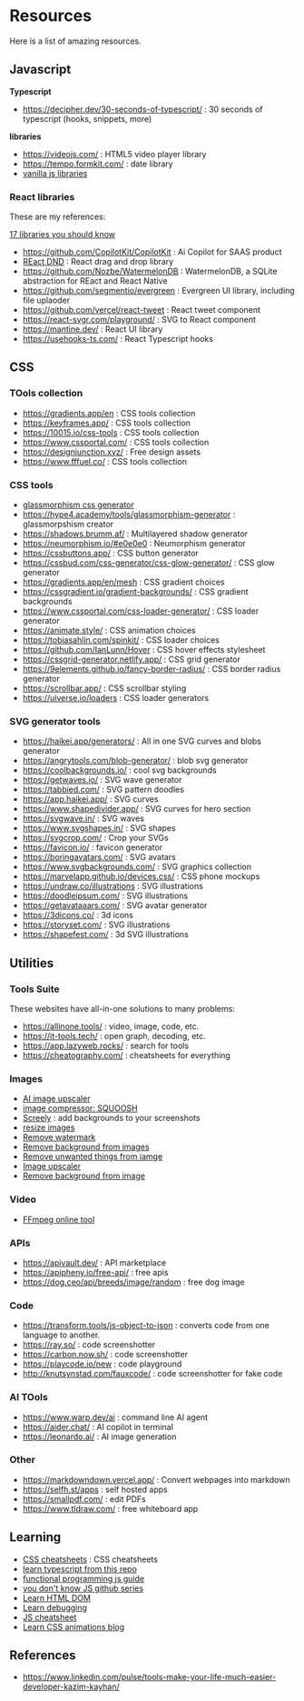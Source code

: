 # Resources

Here is a list of amazing resources.

## Javascript

**Typescript**

- https://decipher.dev/30-seconds-of-typescript/ : 30 seconds of typescript (hooks, snippets, more)

**libraries**

- https://videojs.com/ : HTML5 video player library
- https://tempo.formkit.com/ : date library
- [vanilla js libraries](https://vanillalist.top/)

### React libraries

These are my references:

[17 libraries you should know](https://dev.to/copilotkit/libraries-you-should-know-if-you-build-with-react-1807?ref=dailydev)

- https://github.com/CopilotKit/CopilotKit : Ai Copilot for SAAS product
- [REact DND](https://github.com/react-dnd/react-dnd) : React drag and drop library
- https://github.com/Nozbe/WatermelonDB : WatermelonDB, a SQLite abstraction for REact and React Native
- https://github.com/segmentio/evergreen : Evergreen UI library, including file uplaoder
- https://github.com/vercel/react-tweet : React tweet component
- https://react-svgr.com/playground/ : SVG to React component
- https://mantine.dev/ : React UI library
- https://usehooks-ts.com/ : React Typescript hooks

## CSS

### **TOols collection**

- https://gradients.app/en : CSS tools collection
- https://keyframes.app/ : CSS tools collection
- https://10015.io/css-tools : CSS tools collection
- https://www.cssportal.com/ : CSS tools collection
- https://designjunction.xyz/ : Free design assets
- https://www.fffuel.co/ : CSS tools collection

### **CSS tools**

- [glassmorphism css generator](https://css.glass/)
- https://hype4.academy/tools/glassmorphism-generator : glassmorpshism creator
- https://shadows.brumm.af/ : Multilayered shadow generator
- https://neumorphism.io/#e0e0e0 : Neumorphism generator
- https://cssbuttons.app/ : CSS button generator
- https://cssbud.com/css-generator/css-glow-generator/ : CSS glow generator
- https://gradients.app/en/mesh : CSS gradient choices
- https://cssgradient.io/gradient-backgrounds/ : CSS gradient backgrounds
- https://www.cssportal.com/css-loader-generator/ : CSS loader generator
- https://animate.style/ : CSS animation choices
- https://tobiasahlin.com/spinkit/ : CSS loader choices
- https://github.com/IanLunn/Hover : CSS hover effects stylesheet
- https://cssgrid-generator.netlify.app/ : CSS grid generator
- https://9elements.github.io/fancy-border-radius/ : CSS border radius generator
- https://scrollbar.app/ : CSS scrollbar styling
- https://uiverse.io/loaders : CSS loader generators

### **SVG generator tools**

- https://haikei.app/generators/ : All in one SVG curves and blobs generator
- https://angrytools.com/blob-generator/ : blob svg generator
- https://coolbackgrounds.io/ : cool svg backgrounds
- https://getwaves.io/ : SVG wave generator
- https://tabbied.com/ : SVG pattern doodles
- https://app.haikei.app/ : SVG curves
- https://www.shapedivider.app/ : SVG curves for hero section
- https://svgwave.in/ : SVG waves
- https://www.svgshapes.in/ : SVG shapes
- https://svgcrop.com/ : Crop your SVGs
- https://favicon.io/ : favicon generator
- https://boringavatars.com/ : SVG avatars
- https://www.svgbackgrounds.com/ : SVG graphics collection
- https://marvelapp.github.io/devices.css/ : CSS phone mockups
- https://undraw.co/illustrations : SVG illustrations
- https://doodleipsum.com/ : SVG illustrations
- https://getavataaars.com/ : SVG avatar generator
- https://3dicons.co/ : 3d icons
- https://storyset.com/ : SVG illustrations
- https://shapefest.com/ : 3d SVG illustrations

## Utilities

### Tools Suite

These websites have all-in-one solutions to many problems:

- https://allinone.tools/ : video, image, code, etc.
- https://it-tools.tech/ : open graph, decoding, etc.
- https://app.lazyweb.rocks/ : search for tools
- https://cheatography.com/ : cheatsheets for everything

### Images

- [AI image upscaler](https://upscayl.org/)
- [image compressor: SQUOOSH](https:/squoosh.app/)
- [Screely](https://screely.com/) : add backgrounds to your screenshots
- [resize images](https://www.resizepixel.com/)
- [Remove watermark](https://www.watermarkremover.io/)
- [Remove background from images](https://www.erase.bg/)
- [Remove unwanted things from iamge](https://magicstudio.com/magiceraser/)
- [Image upscaler](https://icons8.com/upscaler)
- [Remove background from image](https://www.pixcleaner.com/)

### Video

- [FFmpeg online tool](https://ffmpeg-online.vercel.app/?inputOptions=-i&output=output.mp4&outputOptions=)

### APIs

- https://apivault.dev/ : API marketplace
- https://apipheny.io/free-api/ : free apis
- https://dog.ceo/api/breeds/image/random : free dog image

### Code

- https://transform.tools/js-object-to-json : converts code from one language to another.
- https://ray.so/ : code screenshotter
- https://carbon.now.sh/ : code screenshotter
- https://playcode.io/new : code playground
- http://knutsynstad.com/fauxcode/ : code screenshotter for fake code

### AI TOols

- https://www.warp.dev/ai : command line AI agent
- https://aider.chat/ : AI copilot in terminal
- https://leonardo.ai/ : AI image generation

### Other

- https://markdowndown.vercel.app/ : Convert webpages into markdown
- https://selfh.st/apps : self hosted apps
- https://smallpdf.com/ : edit PDFs
- https://www.tldraw.com/ : free whiteboard app

## Learning

- [CSS cheatsheets](https://dev.to/devshefali/the-top-6-css-cheatsheets-that-will-save-you-hours-2lp1) : CSS cheatsheets
- [learn typescript from this repo](https://gibbok.github.io/typescript-book/book/the-concise-typescript-book/)
- [functional programming js guide](https://jrsinclair.com/articles/2024/how-to-compose-functions-that-take-multiple-parameters-epic-guide/)
- [you don't know JS github series](https://github.com/getify/You-Dont-Know-JS)
- [Learn HTML DOM](https://phuoc.ng/collection/html-dom/)
- [Learn debugging](https://alan.norbauer.com/articles/browser-debugging-tricks)
- [JS cheatsheet](https://zerotomastery.io/cheatsheets/javascript-cheatsheet-the-advanced-concepts)
- [Learn CSS animations blog](https://emilkowal.ski/)

## References

- https://www.linkedin.com/pulse/tools-make-your-life-much-easier-developer-kazim-kayhan/
